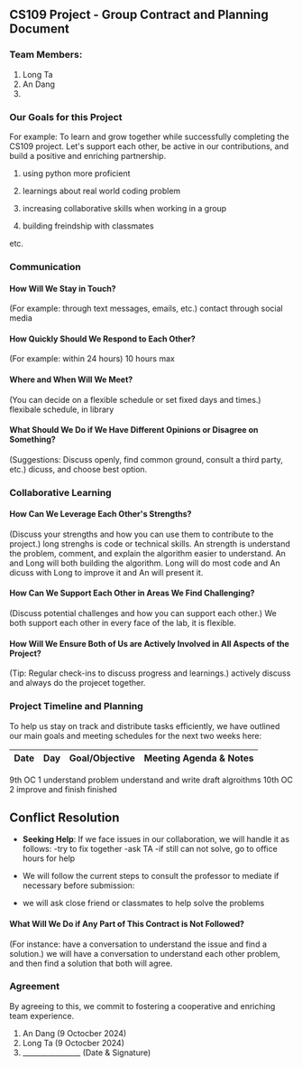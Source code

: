 ## CS109 Project - Group Contract and Planning Document

### Team Members:
1. Long Ta
2. An Dang
3. 
### Our Goals for this Project
For example: To learn and grow together while successfully completing the CS109 project. Let's support each other, be active in our contributions, and build a positive and enriching partnership.

1. using python more proficient

2. learnings about real world coding problem

3. increasing collaborative skills when working in a group

4. building freindship with classmates

etc.

### Communication 

#### How Will We Stay in Touch?
(For example: through text messages, emails, etc.)
contact through social media


#### How Quickly Should We Respond to Each Other?
(For example: within 24 hours)
10 hours max

#### Where and When Will We Meet?
(You can decide on a flexible schedule or set fixed days and times.)
flexibale schedule, in library

#### What Should We Do if We Have Different Opinions or Disagree on Something?
(Suggestions: Discuss openly, find common ground, consult a third party, etc.)
dicuss, and choose best option.

### Collaborative Learning

#### How Can We Leverage Each Other's Strengths?
(Discuss your strengths and how you can use them to contribute to the project.) 
long strenghs is code or technical skills. An strength is understand the problem, comment, and explain the algorithm easier to understand. An and Long will both building the algorithm. Long will do most code and An dicuss with Long to improve it and An will present it.



#### How Can We Support Each Other in Areas We Find Challenging?
(Discuss potential challenges and how you can support each other.)
We both support each other in every face of the lab, it is flexible.



#### How Will We Ensure Both of Us are Actively Involved in All Aspects of the Project?
(Tip: Regular check-ins to discuss progress and learnings.)
actively discuss and always do the projecet together.



### Project Timeline and Planning

To help us stay on track and distribute tasks efficiently, we have outlined our main goals and meeting schedules for the next two weeks here:

| Date       | Day       | Goal/Objective            | Meeting Agenda & Notes               |
|------------|-----------|---------------------------|--------------------------------------|
9th OC            1        understand problem          understand and write draft algroithms
10th OC           2        improve and finish           finished 


## Conflict Resolution
- **Seeking Help**: If we face issues in our collaboration, we will handle it as follows:
-try to fix together
-ask TA
-if still can not solve, go to office hours for help

- We will follow the current steps to consult the professor to mediate if necessary before submission:
- we will ask close friend or classmates to help solve the problems


#### What Will We Do if Any Part of This Contract is Not Followed?
(For instance: have a conversation to understand the issue and find a solution.)
we will have a conversation to understand each other problem, and then find a solution that both will agree.

### Agreement

By agreeing to this, we commit to fostering a cooperative and enriching team experience.

1. An Dang  (9 Octocber 2024)
2. Long Ta (9 Octocber 2024)
3. ________________  (Date & Signature)

